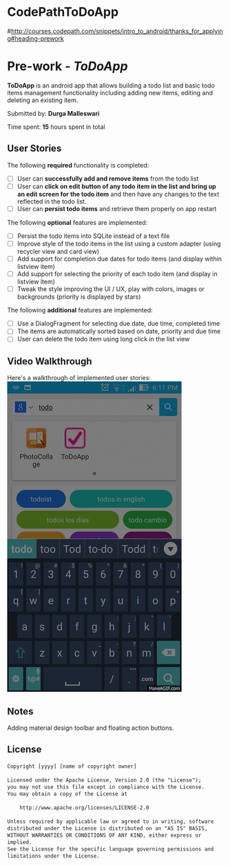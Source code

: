 # CodePathToDoApp
#http://courses.codepath.com/snippets/intro_to_android/thanks_for_applying#heading-prework

# Pre-work - *ToDoApp*
**ToDoApp** is an android app that allows building a todo list and basic todo items management functionality including adding new items, editing and deleting an existing item.

Submitted by: **Durga Malleswari**

Time spent: **15** hours spent in total

## User Stories

The following **required** functionality is completed:

* [ ] User can **successfully add and remove items** from the todo list
* [ ] User can **click on edit button of any todo item in the list and bring up an edit screen for the todo item** and then have any changes to the text reflected in the todo list.
* [ ] User can **persist todo items** and retrieve them properly on app restart

The following **optional** features are implemented:

* [ ] Persist the todo items into SQLite instead of a text file
* [ ] Improve style of the todo items in the list using a custom adapter (using recycler view and card view)
* [ ] Add support for completion due dates for todo items (and display within listview item)
* [ ] Add support for selecting the priority of each todo item (and display in listview item)
* [ ] Tweak the style improving the UI / UX, play with colors, images or backgrounds (priority is displayed by stars)

The following **additional** features are implemented:
* [ ] Use a DialogFragment for selecting due date, due time, completed time
* [ ] The items are automatically sorted based on date, priority and due time
* [ ] User can delete the todo item using long click in the list view

## Video Walkthrough 

Here's a walkthrough of implemented user stories:
<img src='/Todo_App01.gif' title='Video Walkthrough' width='' alt='Video Walkthrough' />


## Notes

Adding material design toolbar and floating action buttons.

## License

    Copyright [yyyy] [name of copyright owner]

    Licensed under the Apache License, Version 2.0 (the "License");
    you may not use this file except in compliance with the License.
    You may obtain a copy of the License at

        http://www.apache.org/licenses/LICENSE-2.0

    Unless required by applicable law or agreed to in writing, software
    distributed under the License is distributed on an "AS IS" BASIS,
    WITHOUT WARRANTIES OR CONDITIONS OF ANY KIND, either express or implied.
    See the License for the specific language governing permissions and
    limitations under the License.
